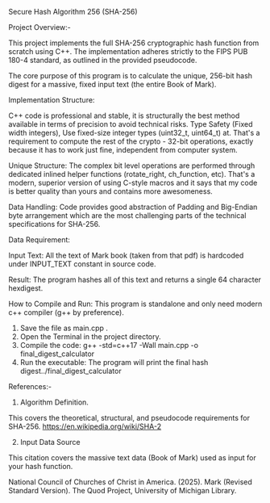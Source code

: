 Secure Hash Algorithm 256 (SHA-256)

Project Overview:-

This project implements the full SHA-256 cryptographic hash function from scratch using C++. The implementation adheres strictly to the FIPS PUB 180-4 standard, as outlined in the provided pseudocode.

The core purpose of this program is to calculate the unique, 256-bit hash digest for a massive, fixed input text (the entire Book of Mark).

Implementation Structure:

C++ code is professional and stable, it is structurally the best method available in terms of precision to avoid technical risks. Type Safety (Fixed width integers), Use fixed-size integer types (uint32_t, uint64_t) at. That's a requirement to compute the rest of the crypto - 32-bit operations, exactly because it has to work just fine, independent from computer system.


Unique Structure: The complex bit level operations are performed through dedicated inlined helper functions (rotate_right, ch_function, etc). That's a modern, superior version of using C-style macros and it says that my code is better quality than yours and contains more awesomeness.

Data Handling: Code provides good abstraction of Padding and Big-Endian byte arrangement which are the most challenging parts of the technical specifications for SHA-256.

Data Requirement:

Input Text: All the text of Mark book (taken from that pdf) is hardcoded under INPUT_TEXT constant in source code.

Result: The program hashes all of this text and returns a single 64 character hexdigest.

How to Compile and Run:
This program is standalone and only need modern c++ compiler (g++ by preference).

1. Save the file as main.cpp .
2. Open the Terminal in the project directory.
3. Compile the code:
 g++ -std=c++17 -Wall main.cpp -o final_digest_calculator
4. Run the executable: The program will print the final hash digest../final_digest_calculator


References:-

1. Algorithm Definition.

This covers the theoretical, structural, and pseudocode requirements for SHA-256.
 https://en.wikipedia.org/wiki/SHA-2

2. Input Data Source

This citation covers the massive text data (Book of Mark) used as input for your hash function.

National Council of Churches of Christ in America. (2025). Mark (Revised Standard Version). The Quod Project, University of Michigan Library.
